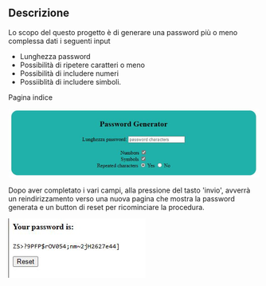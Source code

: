 ## Descrizione
Lo scopo del questo progetto è di generare una password più o meno complessa dati i seguenti input
- Lunghezza password
- Possibilità di ripetere caratteri o meno
- Possibilità di includere numeri
- Possiiblità di includere simboli.

Pagina indice

![overview](./readme-support/main-img.JPG "Project overview")

Dopo aver completato i vari campi, alla pressione del tasto 'invio', avverrà un reindirizzamento verso una nuova pagina che mostra la password generata e un button di reset per ricominciare la procedura.

![password](./readme-support/password.JPG "password")